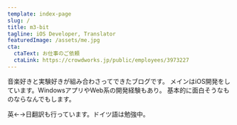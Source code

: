 ```yaml
---
template: index-page
slug: /
title: m3-bit
tagline: iOS Developer, Translator
featuredImage: /assets/me.jpg
cta:
  ctaText: お仕事のご依頼
  ctaLink: https://crowdworks.jp/public/employees/3973227
---
```

音楽好きと実験好きが組み合わさってできたブログです。
メインはiOS開発をしています。WindowsアプリやWeb系の開発経験もあり。
基本的に面白そうなものならなんでもします。

英←→日翻訳も行っています。ドイツ語は勉強中。